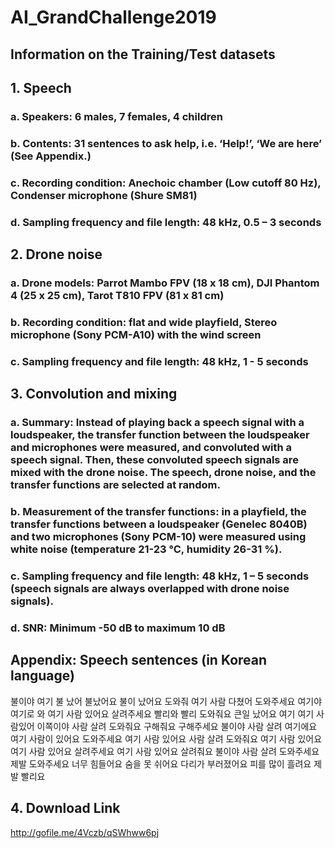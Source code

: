 # AI_GrandChallenge2019
## Information on the Training/Test datasets

## 1. Speech
### a. Speakers: 6 males, 7 females, 4 children
### b. Contents: 31 sentences to ask help, i.e. ‘Help!’, ‘We are here’ (See Appendix.)
### c. Recording condition: Anechoic chamber (Low cutoff 80 Hz), Condenser microphone (Shure SM81)
### d. Sampling frequency and file length: 48 kHz, 0.5 – 3 seconds

## 2. Drone noise
### a. Drone models: Parrot Mambo FPV (18 x 18 cm), DJI Phantom 4 (25 x 25 cm), Tarot T810 FPV (81 x 81 cm)
### b. Recording condition: flat and wide playfield, Stereo microphone (Sony PCM-A10) with the wind screen
### c. Sampling frequency and file length: 48 kHz, 1 - 5 seconds

## 3. Convolution and mixing
### a. Summary: Instead of playing back a speech signal with a loudspeaker, the transfer function between the loudspeaker and microphones were measured, and convoluted with a speech signal. Then, these convoluted speech signals are mixed with the drone noise. The speech, drone noise, and the transfer functions are selected at random. 
### b. Measurement of the transfer functions: in a playfield, the transfer functions between a loudspeaker (Genelec 8040B) and two microphones (Sony PCM-10) were measured using white noise (temperature 21-23 ℃, humidity 26-31 %). 
### c. Sampling frequency and file length: 48 kHz, 1 – 5 seconds (speech signals are always overlapped with drone noise signals).
### d. SNR: Minimum -50 dB to maximum 10 dB

## Appendix: Speech sentences (in Korean language)

불이야 여기 불 났어
불났어요
불이 났어요
도와줘 여기 사람 다쳤어
도와주세요
여기야 여기로 와
여기 사람 있어요 살려주세요 
빨리와 빨리
도와줘요
큰일 났어요
여기 여기 사람있어
이쪽이야
사람 살려 도와줘요
구해줘요
구해주세요
불이야 사람 살려
여기에요 여기 사람이 있어요
도와주세요 여기 사람 있어요
사람 살려
도와줘요 여기 사람 있어요
여기 사람 있어요
살려주세요
여기 사람 있어요 살려줘요
불이야
사람 살려 도와주세요
제발 도와주세요
너무 힘들어요
숨을 못 쉬어요
다리가 부러졌어요
피를 많이 흘려요
제발 빨리요

## 4. Download Link
http://gofile.me/4Vczb/qSWhww6pj
